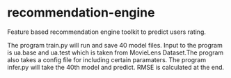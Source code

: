 # recommendation-engine
Feature based recommendation engine toolkit to predict users rating. 

The program train.py will run and save 40 model files. Input to the program is ua.base and ua.test which is taken from MovieLens Dataset.The program also takes a config file for including certain paramaters. 
The program infer.py will take the 40th model and predict. RMSE is calculated at the end. 




